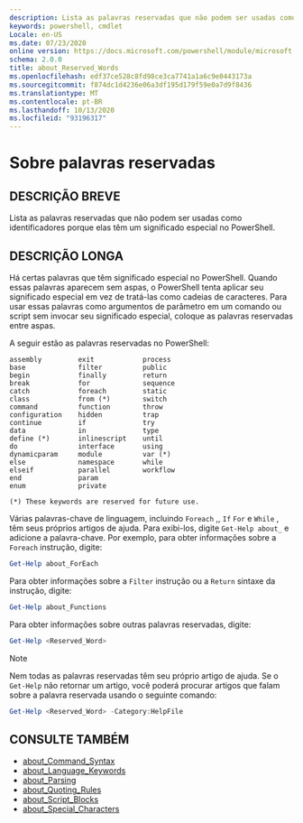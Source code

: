 ```yaml
---
description: Lista as palavras reservadas que não podem ser usadas como identificadores porque elas têm um significado especial no PowerShell.
keywords: powershell, cmdlet
Locale: en-US
ms.date: 07/23/2020
online version: https://docs.microsoft.com/powershell/module/microsoft.powershell.core/about/about_reserved_words?view=powershell-7.1&WT.mc_id=ps-gethelp
schema: 2.0.0
title: about_Reserved_Words
ms.openlocfilehash: edf37ce528c8fd98ce3ca7741a1a6c9e0443173a
ms.sourcegitcommit: f874dc1d4236e06a3df195d179f59e0a7d9f8436
ms.translationtype: MT
ms.contentlocale: pt-BR
ms.lasthandoff: 10/13/2020
ms.locfileid: "93196317"
---
```

# <a name="about-reserved-words"></a>Sobre palavras reservadas

## <a name="short-description"></a>DESCRIÇÃO BREVE
Lista as palavras reservadas que não podem ser usadas como identificadores porque elas têm um significado especial no PowerShell.

## <a name="long-description"></a>DESCRIÇÃO LONGA

Há certas palavras que têm significado especial no PowerShell. Quando essas palavras aparecem sem aspas, o PowerShell tenta aplicar seu significado especial em vez de tratá-las como cadeias de caracteres. Para usar essas palavras como argumentos de parâmetro em um comando ou script sem invocar seu significado especial, coloque as palavras reservadas entre aspas.

A seguir estão as palavras reservadas no PowerShell:

```
assembly         exit            process
base             filter          public
begin            finally         return
break            for             sequence
catch            foreach         static
class            from (*)        switch
command          function        throw
configuration    hidden          trap
continue         if              try
data             in              type
define (*)       inlinescript    until
do               interface       using
dynamicparam     module          var (*)
else             namespace       while
elseif           parallel        workflow
end              param
enum             private

(*) These keywords are reserved for future use.
```

Várias palavras-chave de linguagem, incluindo `Foreach` ,, `If` `For` e `While` , têm seus próprios artigos de ajuda. Para exibi-los, digite `Get-Help about_` e adicione a palavra-chave. Por exemplo, para obter informações sobre a `Foreach` instrução, digite:

```powershell
Get-Help about_ForEach
```

Para obter informações sobre a `Filter` instrução ou a `Return` sintaxe da instrução, digite:

```powershell
Get-Help about_Functions
```

Para obter informações sobre outras palavras reservadas, digite:

```powershell
Get-Help <Reserved_Word>
```

> [!NOTE]
> Nem todas as palavras reservadas têm seu próprio artigo de ajuda. Se o `Get-Help` não retornar um artigo, você poderá procurar artigos que falam sobre a palavra reservada usando o seguinte comando:
>
> ```powershell
> Get-Help <Reserved_Word> -Category:HelpFile
> ```

## <a name="see-also"></a>CONSULTE TAMBÉM

- [about_Command_Syntax](about_Command_Syntax.md)
- [about_Language_Keywords](about_Language_Keywords.md)
- [about_Parsing](about_Parsing.md)
- [about_Quoting_Rules](about_Quoting_Rules.md)
- [about_Script_Blocks](about_Script_Blocks.md)
- [about_Special_Characters](about_Special_Characters.md)
